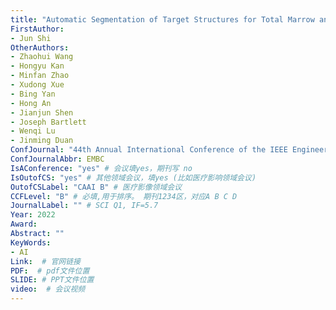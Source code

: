 ```yaml
---
title: "Automatic Segmentation of Target Structures for Total Marrow and Lymphoid Irradiation in Bone Marrow Transplantation"
FirstAuthor:
- Jun Shi
OtherAuthors:
- Zhaohui Wang
- Hongyu Kan
- Minfan Zhao
- Xudong Xue
- Bing Yan
- Hong An
- Jianjun Shen
- Joseph Bartlett
- Wenqi Lu
- Jinming Duan
ConfJournal: "44th Annual International Conference of the IEEE Engineering in Medicine & Biology Society"
ConfJournalAbbr: EMBC
IsAConference: "yes" # 会议填yes，期刊写 no
IsOutofCS: "yes" # 其他领域会议，填yes (比如医疗影响领域会议)
OutofCSLabel: "CAAI B" # 医疗影像领域会议
CCFLevel: "B" # 必填,用于排序。 期刊1234区，对应A B C D
JournalLabel: "" # SCI Q1, IF=5.7 
Year: 2022
Award: 
Abstract: ""
KeyWords:
- AI
Link:  # 官网链接 
PDF:  # pdf文件位置
SLIDE: # PPT文件位置
video:  # 会议视频
---
```

